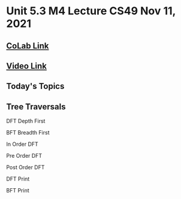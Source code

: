 # Unit 5.3 M4 Lecture CS49 Nov 11, 2021

## [CoLab Link](https://colab.research.google.com/drive/1MGmiiBsb8sdqmOYZ8QH42ccMqh-wTmd4?usp=sharing)
## [Video Link]()

## Today's Topics

## Tree Traversals

 DFT Depth First

 BFT Breadth First

 In Order DFT

 Pre Order DFT

 Post Order DFT

 DFT Print

 BFT Print